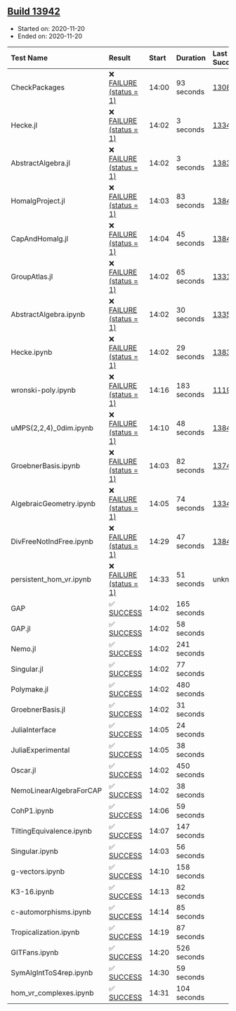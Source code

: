 ## [Build 13942](https://oscarci.mathematik.uni-kl.de/job/oscar/13942/)

* Started on: 2020-11-20
* Ended on: 2020-11-20

| Test Name    | Result | Start | Duration | Last Success | First Failure |
|:-------------|:-------|:------|:---------|:-------------|:--------------|
| CheckPackages | ❌ [FAILURE (status = 1)](https://oscarci.mathematik.uni-kl.de/job/oscar/13942/artifact/logs/build-13942/CheckPackages.log) | 14:00 | 93 seconds | [13085](https://oscarci.mathematik.uni-kl.de/job/oscar/13085/) | [13086](https://oscarci.mathematik.uni-kl.de/job/oscar/13086/) |
| Hecke.jl | ❌ [FAILURE (status = 1)](https://oscarci.mathematik.uni-kl.de/job/oscar/13942/artifact/logs/build-13942/Hecke.jl.log) | 14:02 | 3 seconds | [13341](https://oscarci.mathematik.uni-kl.de/job/oscar/13341/) | [13342](https://oscarci.mathematik.uni-kl.de/job/oscar/13342/) |
| AbstractAlgebra.jl | ❌ [FAILURE (status = 1)](https://oscarci.mathematik.uni-kl.de/job/oscar/13942/artifact/logs/build-13942/AbstractAlgebra.jl.log) | 14:02 | 3 seconds | [13837](https://oscarci.mathematik.uni-kl.de/job/oscar/13837/) | [13838](https://oscarci.mathematik.uni-kl.de/job/oscar/13838/) |
| HomalgProject.jl | ❌ [FAILURE (status = 1)](https://oscarci.mathematik.uni-kl.de/job/oscar/13942/artifact/logs/build-13942/HomalgProject.jl.log) | 14:03 | 83 seconds | [13845](https://oscarci.mathematik.uni-kl.de/job/oscar/13845/) | [13846](https://oscarci.mathematik.uni-kl.de/job/oscar/13846/) |
| CapAndHomalg.jl | ❌ [FAILURE (status = 1)](https://oscarci.mathematik.uni-kl.de/job/oscar/13942/artifact/logs/build-13942/CapAndHomalg.jl.log) | 14:04 | 45 seconds | [13845](https://oscarci.mathematik.uni-kl.de/job/oscar/13845/) | [13846](https://oscarci.mathematik.uni-kl.de/job/oscar/13846/) |
| GroupAtlas.jl | ❌ [FAILURE (status = 1)](https://oscarci.mathematik.uni-kl.de/job/oscar/13942/artifact/logs/build-13942/GroupAtlas.jl.log) | 14:02 | 65 seconds | [13311](https://oscarci.mathematik.uni-kl.de/job/oscar/13311/) | [13312](https://oscarci.mathematik.uni-kl.de/job/oscar/13312/) |
| AbstractAlgebra.ipynb | ❌ [FAILURE (status = 1)](https://oscarci.mathematik.uni-kl.de/job/oscar/13942/artifact/logs/build-13942/AbstractAlgebra.ipynb.log) | 14:02 | 30 seconds | [13355](https://oscarci.mathematik.uni-kl.de/job/oscar/13355/) | [13356](https://oscarci.mathematik.uni-kl.de/job/oscar/13356/) |
| Hecke.ipynb | ❌ [FAILURE (status = 1)](https://oscarci.mathematik.uni-kl.de/job/oscar/13942/artifact/logs/build-13942/Hecke.ipynb.log) | 14:02 | 29 seconds | [13837](https://oscarci.mathematik.uni-kl.de/job/oscar/13837/) | [13838](https://oscarci.mathematik.uni-kl.de/job/oscar/13838/) |
| wronski-poly.ipynb | ❌ [FAILURE (status = 1)](https://oscarci.mathematik.uni-kl.de/job/oscar/13942/artifact/logs/build-13942/wronski-poly.ipynb.log) | 14:16 | 183 seconds | [11192](https://oscarci.mathematik.uni-kl.de/job/oscar/11192/) | [11193](https://oscarci.mathematik.uni-kl.de/job/oscar/11193/) |
| uMPS(2,2,4)_0dim.ipynb | ❌ [FAILURE (status = 1)](https://oscarci.mathematik.uni-kl.de/job/oscar/13942/artifact/logs/build-13942/uMPS-2-2-4-_0dim.ipynb.log) | 14:10 | 48 seconds | [13841](https://oscarci.mathematik.uni-kl.de/job/oscar/13841/) | [13842](https://oscarci.mathematik.uni-kl.de/job/oscar/13842/) |
| GroebnerBasis.ipynb | ❌ [FAILURE (status = 1)](https://oscarci.mathematik.uni-kl.de/job/oscar/13942/artifact/logs/build-13942/GroebnerBasis.ipynb.log) | 14:03 | 82 seconds | [13748](https://oscarci.mathematik.uni-kl.de/job/oscar/13748/) | [13749](https://oscarci.mathematik.uni-kl.de/job/oscar/13749/) |
| AlgebraicGeometry.ipynb | ❌ [FAILURE (status = 1)](https://oscarci.mathematik.uni-kl.de/job/oscar/13942/artifact/logs/build-13942/AlgebraicGeometry.ipynb.log) | 14:05 | 74 seconds | [13341](https://oscarci.mathematik.uni-kl.de/job/oscar/13341/) | [13342](https://oscarci.mathematik.uni-kl.de/job/oscar/13342/) |
| DivFreeNotIndFree.ipynb | ❌ [FAILURE (status = 1)](https://oscarci.mathematik.uni-kl.de/job/oscar/13942/artifact/logs/build-13942/DivFreeNotIndFree.ipynb.log) | 14:29 | 47 seconds | [13845](https://oscarci.mathematik.uni-kl.de/job/oscar/13845/) | [13846](https://oscarci.mathematik.uni-kl.de/job/oscar/13846/) |
| persistent_hom_vr.ipynb | ❌ [FAILURE (status = 1)](https://oscarci.mathematik.uni-kl.de/job/oscar/13942/artifact/logs/build-13942/persistent_hom_vr.ipynb.log) | 14:33 | 51 seconds | unknown | unknown |
| GAP | ✅ [SUCCESS](https://oscarci.mathematik.uni-kl.de/job/oscar/13942/artifact/logs/build-13942/GAP.log) | 14:02 | 165 seconds |  |  |
| GAP.jl | ✅ [SUCCESS](https://oscarci.mathematik.uni-kl.de/job/oscar/13942/artifact/logs/build-13942/GAP.jl.log) | 14:02 | 58 seconds |  |  |
| Nemo.jl | ✅ [SUCCESS](https://oscarci.mathematik.uni-kl.de/job/oscar/13942/artifact/logs/build-13942/Nemo.jl.log) | 14:02 | 241 seconds |  |  |
| Singular.jl | ✅ [SUCCESS](https://oscarci.mathematik.uni-kl.de/job/oscar/13942/artifact/logs/build-13942/Singular.jl.log) | 14:02 | 77 seconds |  |  |
| Polymake.jl | ✅ [SUCCESS](https://oscarci.mathematik.uni-kl.de/job/oscar/13942/artifact/logs/build-13942/Polymake.jl.log) | 14:02 | 480 seconds |  |  |
| GroebnerBasis.jl | ✅ [SUCCESS](https://oscarci.mathematik.uni-kl.de/job/oscar/13942/artifact/logs/build-13942/GroebnerBasis.jl.log) | 14:02 | 31 seconds |  |  |
| JuliaInterface | ✅ [SUCCESS](https://oscarci.mathematik.uni-kl.de/job/oscar/13942/artifact/logs/build-13942/JuliaInterface.log) | 14:05 | 24 seconds |  |  |
| JuliaExperimental | ✅ [SUCCESS](https://oscarci.mathematik.uni-kl.de/job/oscar/13942/artifact/logs/build-13942/JuliaExperimental.log) | 14:05 | 38 seconds |  |  |
| Oscar.jl | ✅ [SUCCESS](https://oscarci.mathematik.uni-kl.de/job/oscar/13942/artifact/logs/build-13942/Oscar.jl.log) | 14:02 | 450 seconds |  |  |
| NemoLinearAlgebraForCAP | ✅ [SUCCESS](https://oscarci.mathematik.uni-kl.de/job/oscar/13942/artifact/logs/build-13942/NemoLinearAlgebraForCAP.log) | 14:02 | 38 seconds |  |  |
| CohP1.ipynb | ✅ [SUCCESS](https://oscarci.mathematik.uni-kl.de/job/oscar/13942/artifact/logs/build-13942/CohP1.ipynb.log) | 14:06 | 59 seconds |  |  |
| TiltingEquivalence.ipynb | ✅ [SUCCESS](https://oscarci.mathematik.uni-kl.de/job/oscar/13942/artifact/logs/build-13942/TiltingEquivalence.ipynb.log) | 14:07 | 147 seconds |  |  |
| Singular.ipynb | ✅ [SUCCESS](https://oscarci.mathematik.uni-kl.de/job/oscar/13942/artifact/logs/build-13942/Singular.ipynb.log) | 14:03 | 56 seconds |  |  |
| g-vectors.ipynb | ✅ [SUCCESS](https://oscarci.mathematik.uni-kl.de/job/oscar/13942/artifact/logs/build-13942/g-vectors.ipynb.log) | 14:10 | 158 seconds |  |  |
| K3-16.ipynb | ✅ [SUCCESS](https://oscarci.mathematik.uni-kl.de/job/oscar/13942/artifact/logs/build-13942/K3-16.ipynb.log) | 14:13 | 82 seconds |  |  |
| c-automorphisms.ipynb | ✅ [SUCCESS](https://oscarci.mathematik.uni-kl.de/job/oscar/13942/artifact/logs/build-13942/c-automorphisms.ipynb.log) | 14:14 | 85 seconds |  |  |
| Tropicalization.ipynb | ✅ [SUCCESS](https://oscarci.mathematik.uni-kl.de/job/oscar/13942/artifact/logs/build-13942/Tropicalization.ipynb.log) | 14:19 | 87 seconds |  |  |
| GITFans.ipynb | ✅ [SUCCESS](https://oscarci.mathematik.uni-kl.de/job/oscar/13942/artifact/logs/build-13942/GITFans.ipynb.log) | 14:20 | 526 seconds |  |  |
| SymAlgIntToS4rep.ipynb | ✅ [SUCCESS](https://oscarci.mathematik.uni-kl.de/job/oscar/13942/artifact/logs/build-13942/SymAlgIntToS4rep.ipynb.log) | 14:30 | 59 seconds |  |  |
| hom_vr_complexes.ipynb | ✅ [SUCCESS](https://oscarci.mathematik.uni-kl.de/job/oscar/13942/artifact/logs/build-13942/hom_vr_complexes.ipynb.log) | 14:31 | 104 seconds |  |  |
